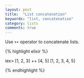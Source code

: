 ```yaml
---
layout: post
title:  "List concatenation"
keywords: "list, concatenation"
category: lists
comments: true
---
```


Use `++` operator to concatenate lists.

{% highlight elixir %}

iex> [1, 2, 3] ++ [4, 5]
[1, 2, 3, 4, 5]

{% endhighlight %}
